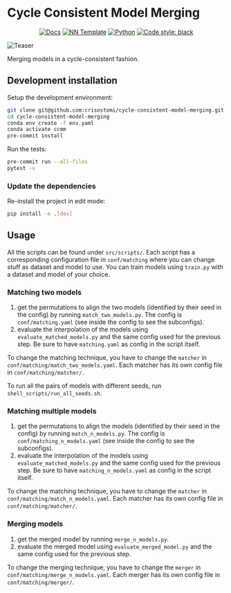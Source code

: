 # Cycle Consistent Model Merging

<p align="center">
    <a href="https://img.shields.io/badge/2024-2024?logoColor=grey&label=NeurIPS&labelColor=purple&color=grey&link=https%3A%2F%2Farxiv.org%2Fabs%2F2405.17897">
    <a href="https://crisostomi.github.io/cycle-consistent-model-merging"><img alt="Docs" src=https://img.shields.io/github/deployments/crisostomi/cycle-consistent-model-merging/github-pages?label=docs></a>
    <a href="https://github.com/grok-ai/nn-template"><img alt="NN Template" src="https://shields.io/badge/nn--template-0.2.3-emerald?style=flat&labelColor=gray"></a>
    <a href="https://www.python.org/downloads/"><img alt="Python" src="https://img.shields.io/badge/python-3.9-blue.svg"></a>
    <a href="https://black.readthedocs.io/en/stable/"><img alt="Code style: black" src="https://img.shields.io/badge/code%20style-black-000000.svg"></a>
</p>

![Teaser](figures/teaser.png)

Merging models in a cycle-consistent fashion.

## Development installation

Setup the development environment:

```bash
git clone git@github.com:crisostomi/cycle-consistent-model-merging.git
cd cycle-consistent-model-merging
conda env create -f env.yaml
conda activate ccmm
pre-commit install
```

Run the tests:

```bash
pre-commit run --all-files
pytest -v
```

### Update the dependencies

Re-install the project in edit mode:

```bash
pip install -e .[dev]
```

## Usage

All the scripts can be found under `src/scripts/`. Each script has a corresponding configuration file in `conf/matching` where you can change stuff as dataset and model to use. You can train models using `train.py` with a dataset and model of your choice.

### Matching two models

1. get the permutations to align the two models (identified by their seed in the config) by running `match_two_models.py`. The config is `conf/matching.yaml` (see inside the config to see the subconfigs).
2. evaluate the interpolation of the models using `evaluate_matched_models.py` and the same config used for the previous step. Be sure to have `matching.yaml` as config in the script itself.

To change the matching technique, you have to change the `matcher` in `conf/matching/match_two_models.yaml`. Each matcher has its own config file in `conf/matching/matcher/`.

To run all the pairs of models with different seeds, run `shell_scripts/run_all_seeds.sh`.

### Matching multiple models

1. get the permutations to align the models (identified by their seed in the config) by running `match_n_models.py`. The config is `conf/matching_n_models.yaml` (see inside the config to see the subconfigs).
2. evaluate the interpolation of the models using `evaluate_matched_models.py` and the same config used for the previous step.  Be sure to have `matching_n_models.yaml` as config in the script itself.

To change the matching technique, you have to change the `matcher` in `conf/matching/match_n_models.yaml`. Each matcher has its own config file in `conf/matching/matcher/`.

### Merging models

1. get the merged model by running `merge_n_models.py`.
2. evaluate the merged model using `evaluate_merged_model.py` and the same config used for the previous step.

To change the merging technique, you have to change the `merger` in `conf/matching/merge_n_models.yaml`. Each merger has its own config file in `conf/matching/merger/`.
